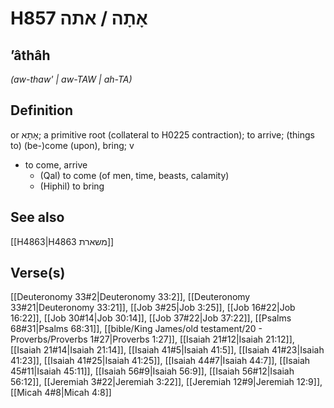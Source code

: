 # H857 אָתָה / אתה

## ʼâthâh

_(aw-thaw' | aw-TAW | ah-TA)_

## Definition

or אָתָא; a primitive root (collateral to H0225 contraction); to arrive; (things to) (be-)come (upon), bring; v

- to come, arrive
  - (Qal) to come (of men, time, beasts, calamity)
  - (Hiphil) to bring

## See also

[[H4863|H4863 משארת]]

## Verse(s)

[[Deuteronomy 33#2|Deuteronomy 33:2]], [[Deuteronomy 33#21|Deuteronomy 33:21]], [[Job 3#25|Job 3:25]], [[Job 16#22|Job 16:22]], [[Job 30#14|Job 30:14]], [[Job 37#22|Job 37:22]], [[Psalms 68#31|Psalms 68:31]], [[bible/King James/old testament/20 - Proverbs/Proverbs 1#27|Proverbs 1:27]], [[Isaiah 21#12|Isaiah 21:12]], [[Isaiah 21#14|Isaiah 21:14]], [[Isaiah 41#5|Isaiah 41:5]], [[Isaiah 41#23|Isaiah 41:23]], [[Isaiah 41#25|Isaiah 41:25]], [[Isaiah 44#7|Isaiah 44:7]], [[Isaiah 45#11|Isaiah 45:11]], [[Isaiah 56#9|Isaiah 56:9]], [[Isaiah 56#12|Isaiah 56:12]], [[Jeremiah 3#22|Jeremiah 3:22]], [[Jeremiah 12#9|Jeremiah 12:9]], [[Micah 4#8|Micah 4:8]]